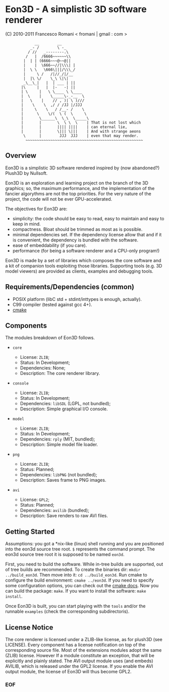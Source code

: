 	
Eon3D - A simplistic 3D software renderer
=========================================

(C) 2010-2011 Francesco Romani < fromani | gmail : com >


	             __        __
	           _- /        \ -_
	          / //   _--------.\
	         /   |  /6666~~~~~~\\
	        |  | | (6666~~~@~~@||
	        |    |  \666~~//|\\\| |
	        |  \ \   \666\|||/\\\_/
	        |     \ /   /|//_/|/__
	        |  |\ \/    \_\ \|\|
	        _\__\_|   |  | ___ | ||
	       |\     |   |  |-   -| ||
	       | \     |   \ \____ \ \____
	       |  \    |    \_____\-_-__  \
	       |   \    |    // , )| \ )///
	       |    \    \  ,/ / /JJ |/JJJ
	       |     \    \   / /__- /    \
	       |      \    \/(  \ (  \     \
	       |       \______\  \_\  \_____\
	       |       |       \  \ \  \    | That is not lost which
	       |       |       |||| ||||    | can eternal lie,
	       |       |       \||| \|||    | And with strange aeons
	        \      |        JJJ  JJJ    | even that may render.
	         ~~~~~~~~~~~~~~~~~~~~~~~~~~~~~~~~~~~~~~~~~~~~~~~~~~~~


Overview
--------

Eon3D is a simplistic 3D software rendered inspired by (now abandoned?)
Plush3D by Nullsoft.

Eon3D is an exploration and learning project on the branch of the 3D
graphics; so, the maximum performance, and the implementation of the
fancier algorythms are not the top priorities.
For the very nature of the project, the code will not be ever
GPU-accelerated.

The objectives for Eon3D are:

* simplicity: the code should be easy to read, easy to maintain and
  easy to keep in mind.
* compactness. Bloat should be trimmed as most as is possible.
* minimal dependencies set. If the dependency license allow that and if
  it is convenient, the dependency is bundled with the software.
* ease of embeddability (if you care).
* performance (for being a software renderer and a CPU-only program!)

Eon3D is made by a set of libraries which composes the core software
and a kit of companion tools exploiting those libraries.
Supporting tools (e.g. 3D model viewers) are provided as clients,
examples and debugging tools.


Requirements/Dependencies (common)
----------------------------------

* POSIX platform (libC std + stdint/inttypes is enough, actually).
* C99 compiler (tested against gcc 4+).
* [cmake](http://www.cmake.org)


Components
----------

The modules breakdown of Eon3D follows.

* `core`

  - License: `ZLIB`;
  - Status: In Development;
  - Dependencies: None;
  - Description: The core renderer library.

* `console`

  - License: `ZLIB`;
  - Status: In Development;
  - Dependencies: `libSDL` (LGPL, not bundled);
  - Description: Simple graphical I/O console.

* `model`

  - License: `ZLIB`;
  - Status: In Development;
  - Dependencies: `rply` (MIT, bundled);
  - Description: Simple model file loader.

* `png`

  - License: `ZLIB`;
  - Status: Planned;
  - Dependencies: `libPNG` (not bundled);
  - Description: Saves frame to PNG images.

* `avi`

  - License: `GPL2`;
  - Status: Planned;
  - Dependencies: `avilib` (bundled);
  - Description: Save renders to raw AVI files.


Getting Started
---------------

Assumptions: you got a *nix-like (linux) shell running
and you are positioned into the eon3d source tree root.
`$` represents the command prompt. The eon3d source tree root
it is supposed to be named `eon3d`.

First, you need to build the software. While in-tree builds
are supported, out of tree builds are recommended.
To create the binaries dir: `mkdir ../build_eon3d`.
Then move into it: `cd ../build_eon3d`.
Run cmake to configure the build environment: `cmake ../eon3d`.
If you need to specify some configuration options, you
can check out the 
[cmake docs](http://www.cmake.org/cmake/help/runningcmake.html).
Now you can build the package: `make`.
If you want to install the software: `make install`.

Once Eon3D is built, you can start playing with the `tools` and/or
the runnable `examples` (check the corresponding subdirectoris).

License Notice
--------------

The core renderer is licensed under a ZLIB-like license, as for
plush3D (see LICENSE).
Every component has a license notification on top of the corresponding
source file. Most of the extensions modules adopt the same (ZLIB)
license. However If a module constitute an exception, that will be 
explicitly and plainly stated.
The AVI output module uses (and embeds) AVILIB, which is released under
the GPL2 license. If you enable the AVI output module, the license of
Eon3D will thus become GPL2.


### EOF ###

